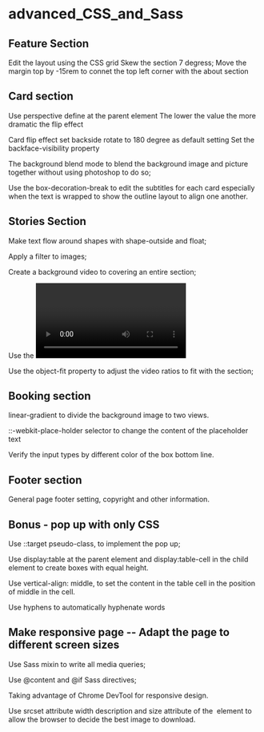 # advanced_CSS_and_Sass


Feature Section 
-----------------------------------
Edit the layout using the CSS grid 
Skew the section 7 degress;
Move the margin top by -15rem to connet the top left corner with the about section


Card section 
-----------------------------------
Use perspective define at the parent element
    The lower the value the more dramatic the flip effect 

Card flip effect
    set backside rotate to 180 degree as default setting 
    Set the backface-visibility property 

The background blend mode to blend the background image and picture together without using photoshop to do so;


Use the box-decoration-break to edit the subtitles for each card especially when the text is wrapped to show the outline layout to align one another.

Stories Section
-----------------------------------
Make text flow around shapes with shape-outside and float;

Apply a filter to images;

Create a background video to covering an entire section; 

Use the <video>HTML element;

Use the object-fit property to adjust the video ratios to fit with the section;


Booking section 
-----------------------------------
linear-gradient to divide the background image to two views.

::-webkit-place-holder selector to change the content of the placeholder text

Verify the input types by different color of the box bottom line.

Footer section
-----------------------------------
General page footer setting, copyright and other information.


Bonus - pop up with only CSS 
-----------------------------------
Use ::target pseudo-class, to implement the pop up;

Use display:table at the parent element and display:table-cell in the child element to create boxes with equal height.

Use vertical-align: middle, to set the content in the table cell in the position of middle in the cell.

Use hyphens to automatically hyphenate words


Make responsive page
-- Adapt the page to different screen sizes
-----------------------------------
Use Sass mixin to write all media queries;

Use @content and @if Sass directives;

Taking advantage of Chrome DevTool for responsive design.

Use srcset attribute width description and size attribute of the <img> element to allow the browser to decide the best image to download.